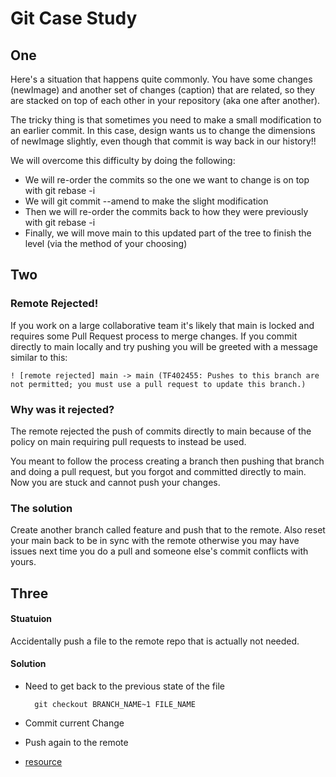 # Git Case Study

## One
Here's a situation that happens quite commonly. You have some changes (newImage) and another set of changes (caption) that are related, so they are stacked on top of each other in your repository (aka one after another).

The tricky thing is that sometimes you need to make a small modification to an earlier commit. In this case, design wants us to change the dimensions of newImage slightly, even though that commit is way back in our history!!

We will overcome this difficulty by doing the following:

- We will re-order the commits so the one we want to change is on top with git rebase -i
- We will git commit --amend to make the slight modification
- Then we will re-order the commits back to how they were previously with git rebase -i
- Finally, we will move main to this updated part of the tree to finish the level (via the method of your choosing)


## Two

### Remote Rejected!
If you work on a large collaborative team it's likely that main is locked and requires some Pull Request process to merge changes. If you commit directly to main locally and try pushing you will be greeted with a message similar to this:

    ! [remote rejected] main -> main (TF402455: Pushes to this branch are not permitted; you must use a pull request to update this branch.)

### Why was it rejected?
The remote rejected the push of commits directly to main because of the policy on main requiring pull requests to instead be used.

You meant to follow the process creating a branch then pushing that branch and doing a pull request, but you forgot and committed directly to main. Now you are stuck and cannot push your changes.

### The solution
Create another branch called feature and push that to the remote. Also reset your main back to be in sync with the remote otherwise you may have issues next time you do a pull and someone else's commit conflicts with yours.

## Three
#### Stuatuion
Accidentally push a file to the remote repo that is actually not needed.

#### Solution
- Need to get back to the previous state of the file

		git checkout BRANCH_NAME~1 FILE_NAME

- Commit current Change
- Push again to the remote
- [resource](https://stackoverflow.com/a/725893/4245112)
